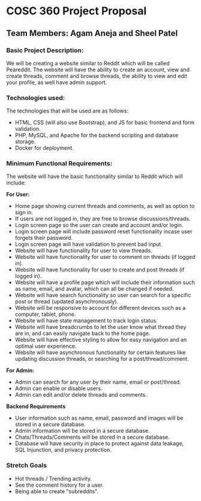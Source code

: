 # COSC 360 Project Proposal 
## Team Members: Agam Aneja and Sheel Patel

### Basic Project Description:
We will be creating a website similar to Reddit which will be called Peareddit. The website will have the ability to create an account, view and create threads, comment and browse threads, the ability to view and edit your profile, as well have admin support. 

### Technologies used:

The technologies that will be used are as follows: 

 - HTML, CSS (will also use Bootstrap), and JS for basic frontend and form validation.
 - PHP, MySQL, and Apache for the backend scripting and database storage.
 - Docker for deployment.


 ### Minimum Functional Requirements: 
 The website will have the basic functionality similar to Reddit which will include:

**For User:**
 
 - Home page showing current threads and comments, as well as option to sign in.
 - If users are not logged in, they are free to browse discussions/threads.
 - Login screen page so the user can create and account and/or login.
 - Login screen page will include password reset functionality incase user forgets their password.
 - Login screen page will have validation to prevent bad input.
 - Website will have functionality for user to view threads.
 - Website will have functionality for user to comment on threads (if logged in).
 - Website will have functionality for user to create and post threads (if logged in).
 - Website will have a profile page which will include their information such as name, email, and avatar, which can all be changed if needed.
 - Website will have search functionality so user can search for a specific post or thread (updated asynchronously).
 - Website will be responsive to account for different devices such as a computer, tablet, phone.
 - Website will have state management to track login status.
 - Website will have breadcrumbs to let the user know what thread they are in, and can easily navigate back to the home page.
 - Website will have effective styling to allow for easy navigation and an optimal user experience.
 - Website will have asynchronous functionality for certain features like updating discussion threads, or searching for a post/thread/comment.

**For Admin:**

 - Admin can search for any user by their name, email or post/thread.
 - Admin can enable or disable users.
 - Admin can edit and/or delete threads and comments.

**Backend Requirements**

 - User information such as name, email, password and images will be stored in a secure database.
 - Admin information will be stored in a secure database.
 - Chats/Threads/Comments will be stored in a secure database.
 - Database will have security in place to protect against data leakage, SQL Injunction, and privacy protection.

### Stretch Goals

 - Hot threads / Trending activity.
 - See the comment history for a user.
 - Being able to create "subreddits".
